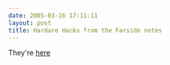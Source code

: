 ```yaml
---
date: 2005-03-16 17:11:11
layout: post
title: Hardare Hacks from the Farside notes
---
```


They're [here](http://asciiarmor.com/resources/hardwarehacks.txt)
